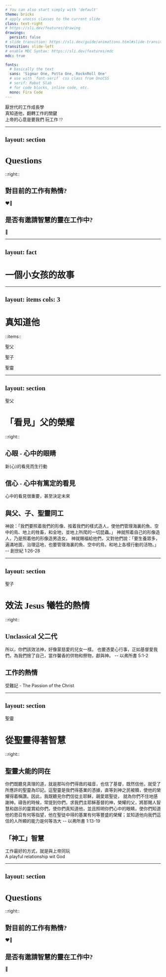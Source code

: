 ```yaml
---
# You can also start simply with 'default'
theme: bricks
# apply unocss classes to the current slide
class: text-right
# https://sli.dev/features/drawing
drawings:
  persist: false
# slide transition: https://sli.dev/guide/animations.html#slide-transitions
transition: slide-left
# enable MDC Syntax: https://sli.dev/features/mdc
mdc: true

fonts:
  # basically the text
  sans: 'Sigmar One, Potta One, RocknRoll One'
  # use with `font-serif` css class from UnoCSS
  # serif: Robot Slab
  # for code blocks, inline code, etc.
  mono: Fira Code
---
```


<div mt-1 class="potta">厭世代的工作成長學</div>
<div mt-2 op75 text-4xl class="potta">真知道他，翻轉工作的關鍵</div>

<div class="pt-12">
  <span @click="$slidev.nav.next" class="px-2 py-1 rounded cursor-pointer" hover="bg-grey bg-op75">
    上帝的心意是要我們 玩工作 !?<carbon:arrow-right class="inline"/>
  </span>
</div>

<style>
h1, h2, div {
  font-family: "Sigmar One", "Potta One"
}

.potta {
  font-family: "Sigmar One", "Potta One"
}

.rocknroll {
  font-family: "Sigmar One", "RocknRoll One"
}
</style>


<!--
-->
---
layout: section
---

# Questions

::right::

## 對目前的工作有熱情?

<p text-3xl>❤️‍🔥</p>

## 是否有邀請智慧的靈在工作中?

<p text-3xl>👼</p>

<style>
h1, h2 {
  font-family: "Sigmar One", "Potta One"
}
</style>


---
layout: fact
---

# 一個小女孩的故事

<style>
h1, h2 {
  font-family: "Sigmar One", "Potta One"
}
</style>


---
layout: items
cols: 3
---

# 真知道他

::items::

<!-- <Polygon1 w="20" h="20" m="auto"/>
<Polygon2 w="20" h="20" m="auto"/>
<Polygon3 w="20" h="20" m="auto"/>
<Polygon4 w="20" h="20" m="auto"/>
<Polygon5 w="20" h="20" m="auto"/>
<Polygon6 w="20" h="20" m="auto"/>
<Polygon7 w="20" h="20" m="auto"/>
<Polygon8 w="20" h="20" m="auto"/>
<Polygon9 w="20" h="20" m="auto"/>
<Polygon10 w="20" h="20" m="auto"/>
<Polygon11 w="20" h="20" m="auto"/> -->

<Polygon7 w="20" h="20" m="auto"/>
<Polygon2 w="20" h="20" m="auto"/>
<Polygon3 w="20" h="20" m="auto"/>

<p text-2xl>聖父</p>

<p text-2xl>聖子</p>

<p text-2xl>聖靈</p>

<style>
h1, h2 {
  font-family: "Sigmar One", "Potta One"
}
</style>


---
layout: section
---

<div text-xl class="potta" op50>聖父</div>

# 「看見」父的榮耀

::right::


<h2>心眼 - 心中的眼睛</h2>

<p op60>新(心)的看見而生行動</p>


<h2>信心 - 心中有篤定的看見</h2>

<p op60>心中的看見很重要，甚至決定未來</p>


<h2>與父、子、聖靈同工</h2>

<p op60> 神說：「我們要照着我們的形像、按着我們的樣式造人，使他們管理海裏的魚、空中的鳥、地上的牲畜，和全地，並地上所爬的一切昆蟲。」 神就照着自己的形像造人，乃是照着他的形像造男造女。 神就賜福給他們，又對他們說：「要生養眾多，遍滿地面，治理這地，也要管理海裏的魚、空中的鳥，和地上各樣行動的活物。」 -- 創世紀 1:26-28</p>



<style>
h1, h2, h3 {
  font-family: "Sigmar One", "Potta One"
}

.potta {
  font-family: "Sigmar One", "Potta One"
}
</style>


---
layout: section
---
<div text-xl class="potta" op50>聖子</div>

# 效法 Jesus 犧牲的熱情

::right::


<h2>Unclassical 父二代</h2>

<p op60>所以，你們該效法神，好像蒙慈愛的兒女一樣。 也要憑愛心行事，正如基督愛我們，為我們捨了自己，當作馨香的供物和祭物，獻與神。 -- 以弗所書 5:1-2</p>


<h2>工作的熱情</h2>

<p>受難記 - The Passion of the Christ</p>


<style>
h1, h2 {
  font-family: "Sigmar One", "Potta One"
}

.potta {
  font-family: "Sigmar One", "Potta One"
}
</style>


---
layout: section
---

<div text-xl class="potta" op50>聖靈</div>

# 從聖靈得著智慧

::right::


<h2>聖靈大能的同在</h2>

<p op60>你們既聽見真理的道，就是那叫你們得救的福音，也信了基督，既然信他，就受了所應許的聖靈為印記。這聖靈是我們得基業的憑據，直等到神之民被贖，使他的榮耀得着稱讚。因此，我既聽見你們信從主耶穌，親愛眾聖徒， 就為你們不住地感謝神。禱告的時候，常提到你們，求我們主耶穌基督的神，榮耀的父，將那賜人智慧和啟示的靈賞給你們，使你們真知道他，並且照明你們心中的眼睛，使你們知道他的恩召有何等指望，他在聖徒中得的基業有何等豐盛的榮耀；並知道他向我們這信的人所顯的能力是何等浩大 -- 以弗所書 1:13-19</p>
<!-- <p op60></p>
<p op60>賜人智慧和啟示的靈</p> -->


<h2>「神工」智慧</h2>

<p op60>工作最好的方式，就是與上帝同玩<br>A playful relationship wit God</p>


<style>
h1, h2 {
  font-family: "Sigmar One", "Potta One"
}

.potta {
  font-family: "Sigmar One", "Potta One"
}
</style>


---
layout: section
---

# Questions

::right::

## 對目前的工作有熱情?

<p text-3xl>❤️‍🔥</p>

## 是否有邀請智慧的靈在工作中?

<p text-3xl>👼</p>

<style>
h1, h2 {
  font-family: "Sigmar One", "Potta One"
}
</style>
